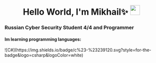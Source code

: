 <h1 align="center">Hello World, I'm Mikhail✨</a> 
<img src="https://github.com/blackcater/blackcater/raw/main/images/Hi.gif" height="32"/></h1>
<h3>Russian Cyber Security Student 4/4 and Programmer</h3>
<h4>Im learning programming languages:</h4>
  ![C#](https://img.shields.io/badge/c%23-%23239120.svg?style=for-the-badge&logo=csharp&logoColor=white)
